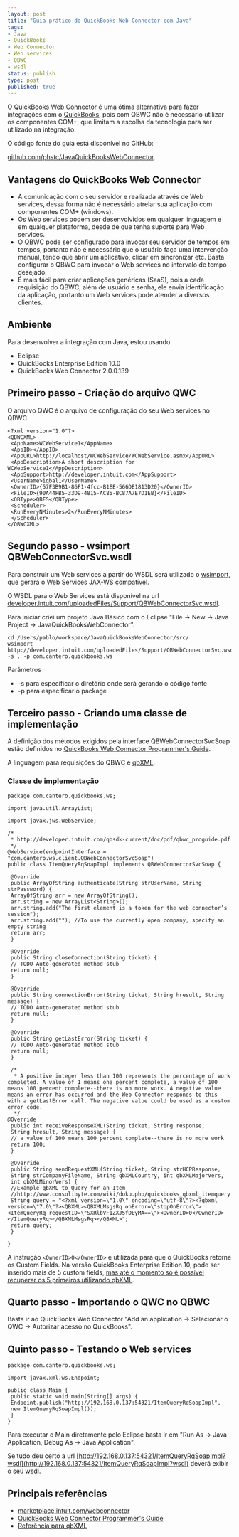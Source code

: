```yaml
---
layout: post
title: "Guia prático do QuickBooks Web Connector com Java"
tags:
- Java
- QuickBooks
- Web Connector
- Web services
- QBWC
- wsdl
status: publish
type: post
published: true
---
```


O [QuickBooks Web Connector](http://marketplace.intuit.com/webconnector) é uma ótima alternativa para fazer integrações com o [QuickBooks](http://quickbooks.intuit.com), pois com QBWC não é necessário utilizar os componentes COM+, que limitam a escolha da tecnologia para ser utilizado na integração.

O código fonte do guia está disponível no GitHub:

[github.com/phstc/JavaQuickBooksWebConnector](http://github.com/phstc/JavaQuickBooksWebConnector).

## Vantagens do QuickBooks Web Connector

* A comunicação com o seu servidor e realizada através de Web services, dessa forma não é necessário atrelar sua aplicação com componentes COM+ (windows).
* Os Web services podem ser desenvolvidos em qualquer linguagem e em qualquer plataforma, desde de que tenha suporte para Web services.
* O QBWC pode ser configurado para invocar seu servidor de tempos em tempos, portanto não é necessário que o usuário faça uma intervenção manual, tendo que abrir um aplicativo, clicar em sincronizar etc. Basta configurar o QBWC para invocar o Web services no intervalo de tempo desejado.
* É mais fácil para criar aplicações genéricas (SaaS), pois a cada requisição do QBWC, além de usuário e senha, ele envia identificação da aplicação, portanto um Web services pode atender a diversos clientes.

## Ambiente

Para desenvolver a integração com Java, estou usando:

* Eclipse
* QuickBooks Enterprise Edition 10.0
* QuickBooks Web Connector 2.0.0.139

## Primeiro passo - Criação do arquivo QWC

O arquivo QWC é o arquivo de configuração do seu Web services no QBWC.

    <?xml version="1.0"?>
    <QBWCXML>
     <AppName>WCWebService1</AppName>
     <AppID></AppID>
     <AppURL>http://localhost/WCWebService/WCWebService.asmx</AppURL>
     <AppDescription>A short description for WCWebService1</AppDescription>
     <AppSupport>http://developer.intuit.com</AppSupport>
     <UserName>iqbal1</UserName>
     <OwnerID>{57F3B9B1-86F1-4fcc-B1EE-566DE1813D20}</OwnerID>
     <FileID>{90A44FB5-33D9-4815-AC85-BC87A7E7D1EB}</FileID>
     <QBType>QBFS</QBType>
     <Scheduler>
     <RunEveryNMinutes>2</RunEveryNMinutes>
     </Scheduler>
    </QBWCXML>

## Segundo passo - wsimport QBWebConnectorSvc.wsdl

Para construir um Web services a partir do WSDL será utilizado o [wsimport](http://download.oracle.com/docs/cd/E17802_01/webservices/webservices/docs/2.0/jaxws/wsimport.html), que gerará o Web Services JAX-WS compatível.

O WSDL para o Web Services está disponível na url [developer.intuit.com/uploadedFiles/Support/QBWebConnectorSvc.wsdl](http://developer.intuit.com/uploadedFiles/Support/QBWebConnectorSvc.wsdl).

Para iniciar criei um projeto Java Básico com o Eclipse "File -> New -> Java Project -> JavaQuickBooksWebConnector".

    cd /Users/pablo/workspace/JavaQuickBooksWebConnector/src/
    wsimport http://developer.intuit.com/uploadedFiles/Support/QBWebConnectorSvc.wsdl -s . -p com.cantero.quickbooks.ws

Parâmetros

* -s para especificar o diretório onde será gerando o código fonte
* -p para especificar o package

## Terceiro passo - Criando uma classe de implementação

A definição dos métodos exigidos pela interface QBWebConnectorSvcSoap estão definidos no [QuickBooks Web Connector Programmer's Guide](http://developer.intuit.com/qbsdk-current/doc/pdf/qbwc_proguide.pdf).

A linguagem para requisições do QBWC é [qbXML](http://developer.intuit.com/qbSDK-Current/Common/newOSR/index.html).

### Classe de implementação

    package com.cantero.quickbooks.ws;

    import java.util.ArrayList;

    import javax.jws.WebService;

    /*
     * http://developer.intuit.com/qbsdk-current/doc/pdf/qbwc_proguide.pdf
     */
    @WebService(endpointInterface = "com.cantero.ws.client.QBWebConnectorSvcSoap")
    public class ItemQueryRqSoapImpl implements QBWebConnectorSvcSoap {

     @Override
     public ArrayOfString authenticate(String strUserName, String strPassword) {
     ArrayOfString arr = new ArrayOfString();
     arr.string = new ArrayList<String>();
     arr.string.add("The first element is a token for the web connector’s session");
     arr.string.add(""); //To use the currently open company, specify an empty string
     return arr;
     }

     @Override
     public String closeConnection(String ticket) {
     // TODO Auto-generated method stub
     return null;
     }

     @Override
     public String connectionError(String ticket, String hresult, String message) {
     // TODO Auto-generated method stub
     return null;
     }

     @Override
     public String getLastError(String ticket) {
     // TODO Auto-generated method stub
     return null;
     }

     /*
      * A positive integer less than 100 represents the percentage of work completed. A value of 1 means one percent complete, a value of 100 means 100 percent complete--there is no more work. A negative value means an error has occurred and the Web Connector responds to this with a getLastError call. The negative value could be used as a custom error code.
      */
    @Override
     public int receiveResponseXML(String ticket, String response,
     String hresult, String message) {
     // a value of 100 means 100 percent complete--there is no more work
     return 100;
     }

     @Override
     public String sendRequestXML(String ticket, String strHCPResponse,
     String strCompanyFileName, String qbXMLCountry, int qbXMLMajorVers,
     int qbXMLMinorVers) {
     //Example qbXML to Query for an Item
     //http://www.consolibyte.com/wiki/doku.php/quickbooks_qbxml_itemquery
     String query = "<?xml version=\"1.0\" encoding=\"utf-8\"?><?qbxml version=\"7.0\"?><QBXML><QBXMLMsgsRq onError=\"stopOnError\"><ItemQueryRq requestID=\"SXRlbVF1ZXJ5fDEyMA==\"><OwnerID>0</OwnerID></ItemQueryRq></QBXMLMsgsRq></QBXML>";
     return query;
     }

    }

A instrução ```<OwnerID>0</OwnerID>``` é utilizada para que o QuickBooks retorne os Custom Fields. Na versão QuickBooks Enterprise Edition 10, pode ser inserido mais de 5 custom fields, [mas até o momento só é possível recuperar os 5 primeiros utilizando qbXML](https://idnforums.intuit.com/messageview.aspx?catid=7&amp;threadid=13998).

## Quarto passo - Importando o QWC no QBWC

Basta ir ao QuickBooks Web Connector "Add an application -> Selecionar o QWC -> Autorizar acesso no QuickBooks".

## Quinto passo - Testando o Web services

    package com.cantero.quickbooks.ws;

    import javax.xml.ws.Endpoint;

    public class Main {
     public static void main(String[] args) {
     Endpoint.publish("http://192.168.0.137:54321/ItemQueryRqSoapImpl",
     new ItemQueryRqSoapImpl());
     }
    }

Para executar o Main diretamente pelo Eclipse basta ir em "Run As -> Java Application, Debug As -> Java Application".

Se tudo deu certo a url [http://192.168.0.137:54321/ItemQueryRqSoapImpl?wsdl](http://192.168.0.137:54321/ItemQueryRqSoapImpl?wsdl) deverá exibir o seu wsdl.

## Principais referências

* [marketplace.intuit.com/webconnector](http://marketplace.intuit.com/webconnector)
* [QuickBooks Web Connector Programmer's Guide](http://developer.intuit.com/qbsdk-current/doc/pdf/qbwc_proguide.pdf)
* [Referência para qbXML](http://developer.intuit.com/qbSDK-Current/Common/newOSR/index.html)
